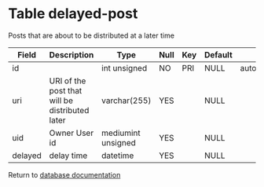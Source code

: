 Table delayed-post
===========
Posts that are about to be distributed at a later time

| Field | Description | Type | Null | Key | Default | Extra |
| ----- | ----------- | ---- | ---- | --- | ------- | ----- |
| id      |                                                | int unsigned       | NO  | PRI | NULL | auto_increment |    
| uri     | URI of the post that will be distributed later | varchar(255)       | YES |     | NULL |                |    
| uid     | Owner User id                                  | mediumint unsigned | YES |     | NULL |                |    
| delayed | delay time                                     | datetime           | YES |     | NULL |                |    

Return to [database documentation](help/database)
